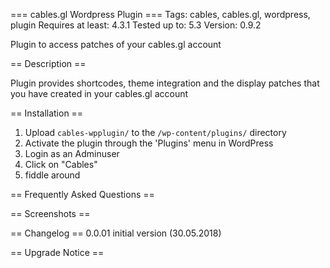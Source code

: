 === cables.gl Wordpress Plugin ===
Tags: cables, cables.gl, wordpress, plugin
Requires at least: 4.3.1
Tested up to: 5.3
Version: 0.9.2

Plugin to access patches of your cables.gl account

== Description ==

Plugin provides shortcodes, theme integration and the display patches that you
have created in your cables.gl account

== Installation ==

1. Upload `cables-wpplugin/` to the `/wp-content/plugins/` directory
2. Activate the plugin through the 'Plugins' menu in WordPress
3. Login as an Adminuser
4. Click on "Cables"
5. fiddle around

== Frequently Asked Questions ==

== Screenshots ==

== Changelog ==
0.0.01	initial version (30.05.2018)

== Upgrade Notice ==
